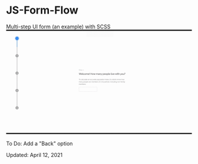 # JS-Form-Flow
Multi-step UI form (an example) with SCSS
<img src="formflow.gif" />
<p>To Do: Add a "Back" option</p>
<p>Updated: April 12, 2021</p>
